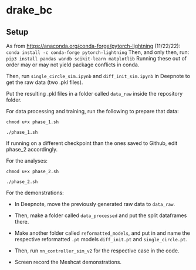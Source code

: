 # drake_bc

## Setup
 
As from https://anaconda.org/conda-forge/pytorch-lightning (11/22/22):
`
conda install -c conda-forge pytorch-lightning
`
Then, and only then, run:
`
pip3 install pandas wandb scikit-learn matplotlib
`
Running these out of order may or may not yield package conflicts in conda.

Then, run `single_circle_sim.ipynb` and `diff_init_sim.ipynb` in Deepnote to get the raw data (two .pkl files).

Put the resulting .pkl files in a folder called `data_raw` inside the repository folder.

For data processing and training, run the following to prepare that data:

```
chmod u+x phase_1.sh

./phase_1.sh
```

If running on a different checkpoint than the ones saved to Github, edit phase_2 accordingly.

For the analyses:
```
chmod u+x phase_2.sh

./phase_2.sh
```

For the demonstrations:

- In Deepnote, move the previously generated raw data to `data_raw`.

- Then, make a folder called `data_processed` and put the split dataframes there.

- Make another folder called `reformatted_models`, and put in and name the respective reformatted `.pt` models `diff_init.pt` and `single_circle.pt`.

- Then, run `nn_controller_sim_v2` for the respective case in the code.

- Screen record the Meshcat demonstrations.

